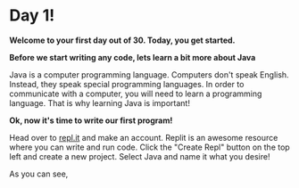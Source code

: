 # Day 1!

__**Welcome to your first day out of 30. Today, you get started.**__



**Before we start writing any code, lets learn a bit more about Java**

Java is a computer programming language. Computers don't speak English. Instead, they speak special programming languages.
In order to communicate with a computer, you will need to learn a programming language.
That is why learning Java is important!

**Ok, now it's time to write our first program!**

Head over to [repl.it](https://repl.it/) and make an account. Replit is an awesome resource where you can write and run code. Click the "Create Repl" button on the top left and create a new project.
Select Java and name it what you desire!



As you can see, 
